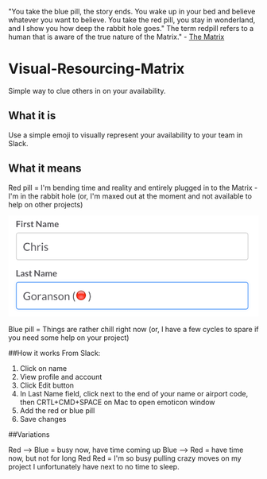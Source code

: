"You take the blue pill, the story ends. You wake up in your bed and believe whatever you want to believe. You take the red pill, you stay in wonderland, and I show you how deep the rabbit hole goes." The term redpill refers to a human that is aware of the true nature of the Matrix." - [The Matrix](http://matrix.wikia.com/wiki/Redpill)

# Visual-Resourcing-Matrix
Simple way to clue others in on your availability.

## What it is
Use a simple emoji to visually represent your availability to your team in Slack.

## What it means
Red pill = I'm bending time and reality and entirely plugged in to the Matrix - I'm in the rabbit hole (or, I'm maxed out at the moment and not available to help on other projects)

![The Red Pill](https://raw.githubusercontent.com/OpenGlobe/Visual-Resourcing-Matrix/master/slack1.png "The Red Pill")


Blue pill = Things are rather chill right now (or, I have a few cycles to spare if you need some help on your project)

##How it works
From Slack:

1. Click on name
2. View profile and account
3. Click Edit button
4. In Last Name field, click next to the end of your name or airport code, then CRTL+CMD+SPACE on Mac to open emoticon window
5. Add the red or blue pill
6. Save changes

##Variations

Red --> Blue = busy now, have time coming up
Blue --> Red = have time now, but not for long
Red Red = I'm so busy pulling crazy moves on my project I unfortunately have next to no time to sleep.  
